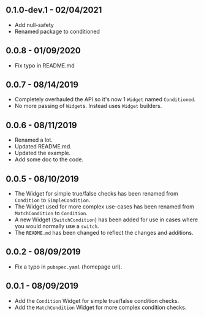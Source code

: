 ## 0.1.0-dev.1 - 02/04/2021

* Add null-safety
* Renamed package to conditioned

## 0.0.8 - 01/09/2020

* Fix typo in README.md

## 0.0.7 - 08/14/2019

* Completely overhauled the API so it's now 1 `Widget` named `Conditioned`.
* No more passing of `Widget`s. Instead uses `Widget` builders.

## 0.0.6 - 08/11/2019

* Renamed a lot.
* Updated README.md.
* Updated the example.
* Add some doc to the code.

## 0.0.5 - 08/10/2019

* The Widget for simple true/false checks has been renamed from `Condition` to `SimpleCondition`.
* The Widget used for more complex use-cases has been renamed from `MatchCondition` to `Condition`.
* A new Widget (`SwitchCondition`) has been added for use in cases where you would normally use a `switch`.
* The `README.md` has been changed to reflect the changes and additions.

## 0.0.2 - 08/09/2019

* Fix a typo in `pubspec.yaml` (homepage url).

## 0.0.1 - 08/09/2019

* Add the `Condition` Widget for simple true/false condition checks.
* Add the `MatchCondition` Widget for more complex condition checks.
